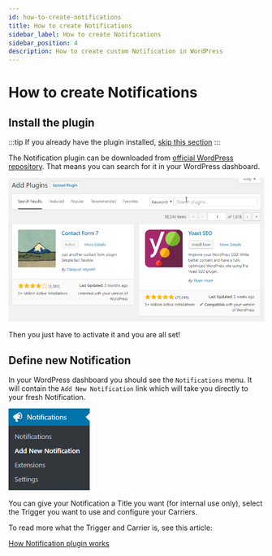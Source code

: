 ```yaml
---
id: how-to-create-notifications
title: How to create Notifications
sidebar_label: How to create Notifications
sidebar_position: 4
description: How to create custom Notification in WordPress
---
```


# How to create Notifications

## Install the plugin

:::tip
If you already have the plugin installed, [skip this section](#define-new-notification)
:::

The Notification plugin can be downloaded from [official WordPress repository](https://wordpress.org/plugins/notification/). That means you can search for it in your WordPress dashboard.

![Installation process](../assets/2019-03-09_09-31-11.gif)

Then you just have to activate it and you are all set!

## Define new Notification

In your WordPress dashboard you should see the `Notifications` menu. It will contain the `Add New Notification` link which will take you directly to your fresh Notification.

![Add new notification](../assets/image-8.png)

You can give your Notification a Title you want (for internal use only), select the Trigger you want to use and configure your Carriers.

To read more what the Trigger and Carrier is, see this article:

[How Notification plugin works](how-notification-plugin-works.md)